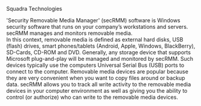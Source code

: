 Squadra Technologies

'Security Removable Media Manager' (secRMM) software is Windows security software that runs on your company’s workstations and servers.
secRMM manages and monitors removable media.  
In this context, removable media is defined as external hard disks, USB (flash) drives, smart phones/tablets (Android, Apple, Windows, BlackBerry), SD-Cards, CD-ROM and DVD.
Generally, any storage device that supports Microsoft plug-and-play will be managed and monitored by secRMM.
Such devices typically use the computers Universal Serial Bus (USB) ports to connect to the computer.
Removable media devices are popular because they are very convenient when you want to copy files around or backup data.
secRMM allows you to track all write activity to the removable media devices in your computer environment as well as
giving you the ability to control (or authorize) who can write to the removable media devices.

